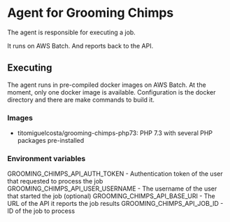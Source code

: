 # Agent for Grooming Chimps 

The agent is responsible for executing a job.

It runs on AWS Batch. And reports back to the API.

## Executing

The agent runs in pre-compiled docker images on AWS Batch.
At the moment, only one docker image is available.
Configuration is the docker directory and there are make commands to build it.

### Images

* titomiguelcosta/grooming-chimps-php73: PHP 7.3 with several PHP packages pre-installed

### Environment variables

GROOMING_CHIMPS_API_AUTH_TOKEN - Authentication token of the user that requested to process the job
GROOMING_CHIMPS_API_USER_USERNAME - The username of the user that started the job (optional)
GROOMING_CHIMPS_API_BASE_URI - The URL of the API it reports the job results 
GROOMING_CHIMPS_API_JOB_ID - ID of the job to process

